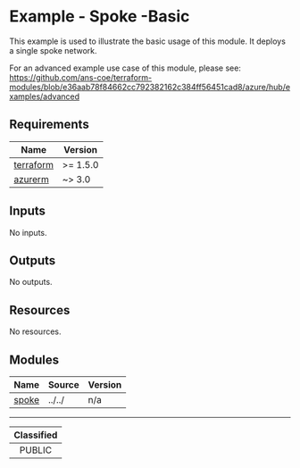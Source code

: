 # Example - Spoke -Basic

This example is used to illustrate the basic usage of this module.  It deploys a single spoke network.

For an advanced example use case of this module, please see: https://github.com/ans-coe/terraform-modules/blob/e36aab78f84662cc792382162c384ff56451cad8/azure/hub/examples/advanced

<!-- BEGIN_TF_DOCS -->
## Requirements

| Name | Version |
|------|---------|
| <a name="requirement_terraform"></a> [terraform](#requirement\_terraform) | >= 1.5.0 |
| <a name="requirement_azurerm"></a> [azurerm](#requirement\_azurerm) | ~> 3.0 |

## Inputs

No inputs.

## Outputs

No outputs.

## Resources

No resources.

## Modules

| Name | Source | Version |
|------|--------|---------|
| <a name="module_spoke"></a> [spoke](#module\_spoke) | ../../ | n/a |
<!-- END_TF_DOCS -->
_______________
| Classified  |
| :---------: |
|   PUBLIC    |